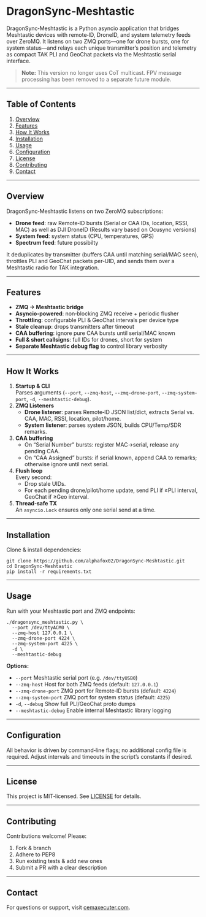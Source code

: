 # DragonSync‑Meshtastic

DragonSync‑Meshtastic is a Python asyncio application that bridges Meshtastic devices with remote‑ID, DroneID, and system telemetry feeds over ZeroMQ. It listens on two ZMQ ports—one for drone bursts, one for system status—and relays each unique transmitter’s position and telemetry as compact TAK PLI and GeoChat packets via the Meshtastic serial interface.

> **Note:** This version no longer uses CoT multicast. FPV message processing has been removed to a separate future module.

---

## Table of Contents

1. [Overview](#overview)  
2. [Features](#features)  
3. [How It Works](#how-it-works)  
4. [Installation](#installation)  
5. [Usage](#usage)  
6. [Configuration](#configuration)  
7. [License](#license)  
8. [Contributing](#contributing)  
9. [Contact](#contact)  

---

## Overview

DragonSync‑Meshtastic listens on two ZeroMQ subscriptions:

- **Drone feed**: raw Remote‑ID bursts (Serial or CAA IDs, location, RSSI, MAC) as well as DJI DroneID (Results vary based on Ocusync versions) 
- **System feed**: system status (CPU, temperatures, GPS)
- **Spectrum feed**: future possibilty 

It deduplicates by transmitter (buffers CAA until matching serial/MAC seen), throttles PLI and GeoChat packets per‑UID, and sends them over a Meshtastic radio for TAK integration.

---

## Features

- **ZMQ → Meshtastic bridge**  
- **Asyncio‑powered**: non‑blocking ZMQ receive + periodic flusher  
- **Throttling**: configurable PLI & GeoChat intervals per device type  
- **Stale cleanup**: drops transmitters after timeout  
- **CAA buffering**: ignore pure CAA bursts until serial/MAC known  
- **Full & short callsigns**: full IDs for drones, short for system  
- **Separate Meshtastic debug flag** to control library verbosity  

---

## How It Works

1. **Startup & CLI**  
   Parses arguments (`--port`, `--zmq-host`, `--zmq-drone-port`, `--zmq-system-port`, `-d`, `--meshtastic-debug`).  
2. **ZMQ Listeners**  
   - **Drone listener**: parses Remote‑ID JSON list/dict, extracts Serial vs. CAA, MAC, RSSI, location, pilot/home.  
   - **System listener**: parses system JSON, builds CPU/Temp/SDR remarks.  
3. **CAA buffering**  
   - On “Serial Number” bursts: register MAC→serial, release any pending CAA.  
   - On “CAA Assigned” bursts: if serial known, append CAA to remarks; otherwise ignore until next serial.  
4. **Flush loop**  
   Every second:  
   - Drop stale UIDs.  
   - For each pending drone/pilot/home update, send PLI if ≥PLI interval, GeoChat if ≥Geo interval.  
5. **Thread‑safe TX**  
   An `asyncio.Lock` ensures only one serial send at a time.

---

## Installation

Clone & install dependencies:

    git clone https://github.com/alphafox02/DragonSync-Meshtastic.git
    cd DragonSync-Meshtastic
    pip install -r requirements.txt

---

## Usage

Run with your Meshtastic port and ZMQ endpoints:

    ./dragonsync_meshtastic.py \
      --port /dev/ttyACM0 \
      --zmq-host 127.0.0.1 \
      --zmq-drone-port 4224 \
      --zmq-system-port 4225 \
      -d \
      --meshtastic-debug

**Options:**

- `--port`             Meshtastic serial port (e.g. `/dev/ttyUSB0`)  
- `--zmq-host`         Host for both ZMQ feeds (default: `127.0.0.1`)  
- `--zmq-drone-port`   ZMQ port for Remote‑ID bursts (default: `4224`)  
- `--zmq-system-port`  ZMQ port for system status (default: `4225`)  
- `-d`, `--debug`      Show full PLI/GeoChat proto dumps  
- `--meshtastic-debug` Enable internal Meshtastic library logging  

---

## Configuration

All behavior is driven by command‑line flags; no additional config file is required. Adjust intervals and timeouts in the script’s constants if desired.

---

## License

This project is MIT‑licensed. See [LICENSE](./LICENSE) for details.

---

## Contributing

Contributions welcome! Please:

1. Fork & branch  
2. Adhere to PEP8  
3. Run existing tests & add new ones  
4. Submit a PR with a clear description  

---

## Contact

For questions or support, visit [cemaxecuter.com](https://www.cemaxecuter.com).  
